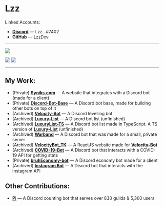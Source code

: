 # Lzz
Linked Accounts:
- **[Discord](https://discord.com)** — Lzz...#7402
- **[GitHub](https://github.com)** — LzzDev

---

![](https://komarev.com/ghpvc/?username=LzzDev&color=blueviolet)

![](https://raw.githubusercontent.com/LzzDev/Stats/master/generated/overview.svg)
![](https://raw.githubusercontent.com/LzzDev/Stats/master/generated/languages.svg)

---

My Work:
-
- (Private) **[Syniks.com](https://syniks.com)** — A website that integrates with a Discord bot (made for a client)
- (Private) **[Discord-Bot-Base](https://github.com/LzzDev)** — A Discord bot base, made for building other bots on top of it
- (Archived) **[Velocity-Bot](https://github.com/LzzDev/Velocity-Bot)** — A Discord levelling bot
- (Archived) **[Luxury-List](https://github.com/LzzDev/Luxury-List)** — A Discord bot list (unfinished)
- (Archived) **[LuxuryList-TS](https://github.com/LzzDev/LuxuryList-TS)** — A Discord bot list made in TypeScript. A TS version of **[Luxury-List](https://github.com/LzzDev/Luxury-List)** (unfinished)
- (Archived) **[Warband](https://github.com/LzzDev/Warband)** — A Discord bot that was made for a small, private server
- (Archived) **[VelocityBot_TK](https://github.com/LzzDev/VelocityBot_TK)** — A ReactJS website made for **[Velocity-Bot](https://github.com/LzzDev/Velocity-Bot)**
- (Archived) **[COVID-19-Bot](https://github.com/LzzDev/COVID-19-Bot)** — A Discord bot that interacts with a COVID-19 API for getting stats
- (Private) **[bruhEconomy-bot](https://top.gg/bot/741678335863816282)** — A Discord economy bot made for a client
- (Archived) **[Instagram Bot](https://github.com/LzzDev/Instagram-Bot)** — A Discord bot that interacts with the instagram API

Other Contributions:
-
- **[Pi](https://top.gg/bot/738549774931984466)** — A Discord counting bot that serves over 830 guilds & 5,300 users
